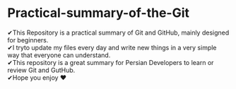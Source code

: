 # Practical-summary-of-the-Git
✔This Repository is a practical summary of Git and GitHub, mainly designed for beginners. <br />
✔I tryto update my files every day and write new things in a very simple way that everyone can understand. <br />
✔This repository is a great summary for Persian Developers to learn or review Git and GutHub. <br />
✔Hope you enjoy ❤
